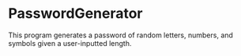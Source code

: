 # PasswordGenerator
This program generates a password of random letters, numbers, and symbols given a user-inputted length.
